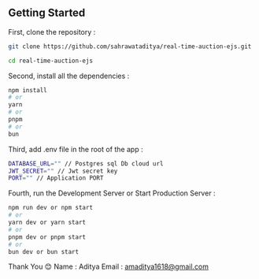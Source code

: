 ## Getting Started

First, clone the repository :

```bash
git clone https://github.com/sahrawataditya/real-time-auction-ejs.git

cd real-time-auction-ejs
```

Second, install all the dependencies :

```bash
npm install
# or
yarn 
# or
pnpm 
# or
bun 
```

Third, add .env file in the root of the app :

```bash
DATABASE_URL="" // Postgres sql Db cloud url 
JWT_SECRET="" // Jwt secret key
PORT="" // Application PORT
```

Fourth, run the Development Server or Start Production Server :

```bash
npm run dev or npm start
# or
yarn dev or yarn start
# or
pnpm dev or pnpm start
# or 
bun dev or bun start
```

Thank You 😊
Name : Aditya
Email : amaditya1618@gmail.com

